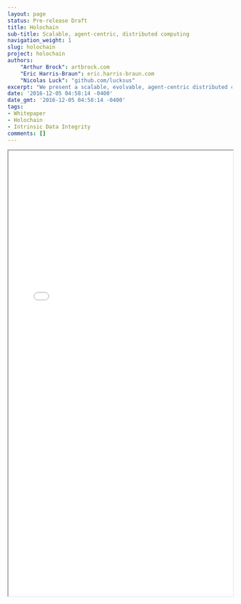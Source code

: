 ```yaml
---
layout: page
status: Pre-release Draft
title: Holochain
sub-title: Scalable, agent-centric, distributed computing
navigation_weight: 1
slug: holochain
project: holochain
authors:
    "Arthur Brock": artbrock.com
    "Eric Harris-Braun": eric.harris-braun.com
    "Nicolas Luck": "github.com/lucksus"
excerpt: "We present a scalable, evolvable, agent-centric distributed computing platform.  We use a  formalism to characterize distributed systems, show how it applies to some existing distributed systems and demonstrate the benefits of shifting from a data-centric to an agent-centric model. We present the a detailed formal specification of the Holochain system, along with an analysis of its systemic integrity, capacity for evolution, total system computational complexity, implications for use-cases, and current implementation status."
date: '2016-12-05 04:58:14 -0400'
date_gmt: '2016-12-05 04:58:14 -0400'
tags:
- Whitepaper
- Holochain
- Intrinsic Data Integrity
comments: []
---
```

<iframe src="/whitepaper_holochain.pdf" width="100%" height="1000px"></iframe>
